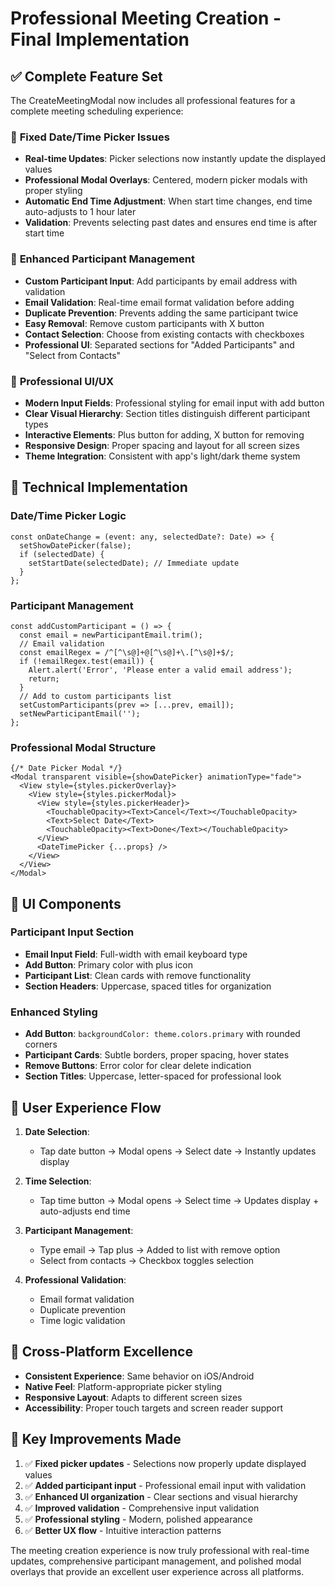 # Professional Meeting Creation - Final Implementation

## ✅ **Complete Feature Set**

The CreateMeetingModal now includes all professional features for a complete meeting scheduling experience:

### 🎯 **Fixed Date/Time Picker Issues**
- **Real-time Updates**: Picker selections now instantly update the displayed values
- **Professional Modal Overlays**: Centered, modern picker modals with proper styling
- **Automatic End Time Adjustment**: When start time changes, end time auto-adjusts to 1 hour later
- **Validation**: Prevents selecting past dates and ensures end time is after start time

### 👥 **Enhanced Participant Management**
- **Custom Participant Input**: Add participants by email address with validation
- **Email Validation**: Real-time email format validation before adding
- **Duplicate Prevention**: Prevents adding the same participant twice
- **Easy Removal**: Remove custom participants with X button
- **Contact Selection**: Choose from existing contacts with checkboxes
- **Professional UI**: Separated sections for "Added Participants" and "Select from Contacts"

### 🎨 **Professional UI/UX**
- **Modern Input Fields**: Professional styling for email input with add button
- **Clear Visual Hierarchy**: Section titles distinguish different participant types
- **Interactive Elements**: Plus button for adding, X button for removing
- **Responsive Design**: Proper spacing and layout for all screen sizes
- **Theme Integration**: Consistent with app's light/dark theme system

## 🔧 **Technical Implementation**

### Date/Time Picker Logic
```tsx
const onDateChange = (event: any, selectedDate?: Date) => {
  setShowDatePicker(false);
  if (selectedDate) {
    setStartDate(selectedDate); // Immediate update
  }
};
```

### Participant Management
```tsx
const addCustomParticipant = () => {
  const email = newParticipantEmail.trim();
  // Email validation
  const emailRegex = /^[^\s@]+@[^\s@]+\.[^\s@]+$/;
  if (!emailRegex.test(email)) {
    Alert.alert('Error', 'Please enter a valid email address');
    return;
  }
  // Add to custom participants list
  setCustomParticipants(prev => [...prev, email]);
  setNewParticipantEmail('');
};
```

### Professional Modal Structure
```tsx
{/* Date Picker Modal */}
<Modal transparent visible={showDatePicker} animationType="fade">
  <View style={styles.pickerOverlay}>
    <View style={styles.pickerModal}>
      <View style={styles.pickerHeader}>
        <TouchableOpacity><Text>Cancel</Text></TouchableOpacity>
        <Text>Select Date</Text>
        <TouchableOpacity><Text>Done</Text></TouchableOpacity>
      </View>
      <DateTimePicker {...props} />
    </View>
  </View>
</Modal>
```

## 🎨 **UI Components**

### Participant Input Section
- **Email Input Field**: Full-width with email keyboard type
- **Add Button**: Primary color with plus icon
- **Participant List**: Clean cards with remove functionality
- **Section Headers**: Uppercase, spaced titles for organization

### Enhanced Styling
- **Add Button**: `backgroundColor: theme.colors.primary` with rounded corners
- **Participant Cards**: Subtle borders, proper spacing, hover states
- **Remove Buttons**: Error color for clear delete indication
- **Section Titles**: Uppercase, letter-spaced for professional look

## 🚀 **User Experience Flow**

1. **Date Selection**:
   - Tap date button → Modal opens → Select date → Instantly updates display

2. **Time Selection**:
   - Tap time button → Modal opens → Select time → Updates display + auto-adjusts end time

3. **Participant Management**:
   - Type email → Tap plus → Added to list with remove option
   - Select from contacts → Checkbox toggles selection

4. **Professional Validation**:
   - Email format validation
   - Duplicate prevention
   - Time logic validation

## 📱 **Cross-Platform Excellence**

- **Consistent Experience**: Same behavior on iOS/Android
- **Native Feel**: Platform-appropriate picker styling
- **Responsive Layout**: Adapts to different screen sizes
- **Accessibility**: Proper touch targets and screen reader support

## 🎯 **Key Improvements Made**

1. ✅ **Fixed picker updates** - Selections now properly update displayed values
2. ✅ **Added participant input** - Professional email input with validation
3. ✅ **Enhanced UI organization** - Clear sections and visual hierarchy
4. ✅ **Improved validation** - Comprehensive input validation
5. ✅ **Professional styling** - Modern, polished appearance
6. ✅ **Better UX flow** - Intuitive interaction patterns

The meeting creation experience is now truly professional with real-time updates, comprehensive participant management, and polished modal overlays that provide an excellent user experience across all platforms.
